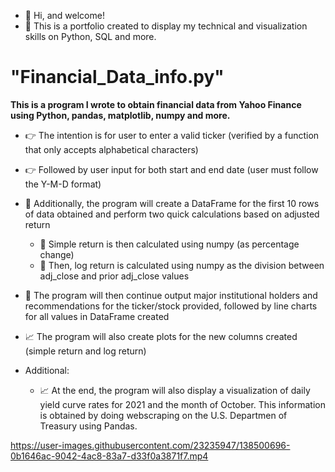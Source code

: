 - 👋 Hi, and welcome!
- :dart: This is a portfolio created to display my technical and visualization skills on Python, SQL and more.
# "Financial_Data_info.py" 

**This is a program I wrote to obtain financial data from Yahoo Finance using Python, pandas, matplotlib, numpy and more.**

- :point_right: The intention is for user to enter a valid ticker (verified by a function that only accepts alphabetical characters)
- :point_right: Followed by user input for both start and end date (user must follow the Y-M-D format)
- :green_book: Additionally, the program will create a DataFrame for the first 10 rows of data obtained and perform two quick calculations based on adjusted return
  - :dart: Simple return is then calculated using numpy (as percentage change)
  - :dart: Then, log return is calculated using numpy as the division between adj_close and prior adj_close values
- :page_facing_up: The program will then continue output major institutional holders and recommendations for the ticker/stock provided, followed by line charts for all values in DataFrame created
- :chart_with_upwards_trend: The program will also create plots for the new columns created (simple return and log return)

- Additional:
  - :chart_with_upwards_trend: At the end, the program will also display a visualization of daily yield curve rates for 2021 and the month of October. This information is obtained by doing webscraping on the U.S. Departmen of Treasury using Pandas.

https://user-images.githubusercontent.com/23235947/138500696-0b1646ac-9042-4ac8-83a7-d33f0a3871f7.mp4

